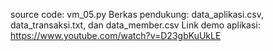 source code: vm_05.py
Berkas pendukung: data_aplikasi.csv, data_transaksi.txt, dan data_member.csv
Link demo aplikasi: https://www.youtube.com/watch?v=D23gbKuUkLE 
